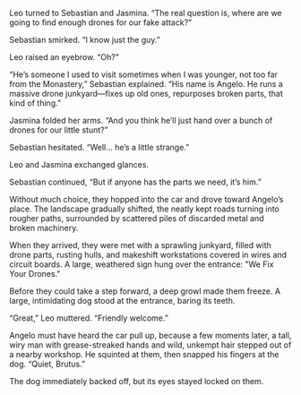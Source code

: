 

Leo turned to Sebastian and Jasmina. “The real question is, where are we going to find enough drones for our fake attack?”  

Sebastian smirked. “I know just the guy.”  

Leo raised an eyebrow. “Oh?”  

“He’s someone I used to visit sometimes when I was younger, not too far from the Monastery,” Sebastian explained. “His name is Angelo. He runs a massive drone junkyard—fixes up old ones, repurposes broken parts, that kind of thing.”  

Jasmina folded her arms. “And you think he’ll just hand over a bunch of drones for our little stunt?”  

Sebastian hesitated. “Well… he’s a little strange.”  

Leo and Jasmina exchanged glances.  

Sebastian continued, “But if anyone has the parts we need, it’s him.”  

Without much choice, they hopped into the car and drove toward Angelo’s place. The landscape gradually shifted, the neatly kept roads turning into rougher paths, surrounded by scattered piles of discarded metal and broken machinery.  

When they arrived, they were met with a sprawling junkyard, filled with drone parts, rusting hulls, and makeshift workstations covered in wires and circuit boards. A large, weathered sign hung over the entrance: "We Fix Your Drones."  

Before they could take a step forward, a deep growl made them freeze. A large, intimidating dog stood at the entrance, baring its teeth.  

“Great,” Leo muttered. “Friendly welcome.”  

Angelo must have heard the car pull up, because a few moments later, a tall, wiry man with grease-streaked hands and wild, unkempt hair stepped out of a nearby workshop. He squinted at them, then snapped his fingers at the dog. “Quiet, Brutus.”  

The dog immediately backed off, but its eyes stayed locked on them.  

